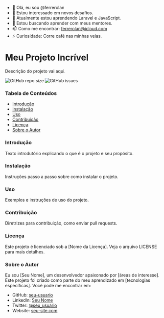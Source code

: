 - 👋 Olá, eu sou @ferrerolan
- 👀 Estou interessado em novos desafios.
- 🌱 Atualmente estou aprendendo Laravel e JavaScript.
- 💞️ Estou buscando aprender com meus mentores.
- 📫 Como me encontrar: ferrerolan@icloud.com
- ⚡ Curiosidade: Corre café nas minhas veias.

# Meu Projeto Incrível

Descrição do projeto vai aqui.

![GitHub repo size](https://img.shields.io/github/repo-size/seu-usuario/seu-repositorio)
![GitHub issues](https://img.shields.io/github/issues-raw/seu-usuario/seu-repositorio)

### Tabela de Conteúdos
- [Introdução](#introdução)
- [Instalação](#instalação)
- [Uso](#uso)
- [Contribuição](#contribuição)
- [Licença](#licença)
- [Sobre o Autor](#sobre-o-autor)

### Introdução
Texto introdutório explicando o que é o projeto e seu propósito.

### Instalação
Instruções passo a passo sobre como instalar o projeto.

### Uso
Exemplos e instruções de uso do projeto.

### Contribuição
Diretrizes para contribuição, como enviar pull requests.

### Licença
Este projeto é licenciado sob a [Nome da Licença]. Veja o arquivo LICENSE para mais detalhes.

### Sobre o Autor
Eu sou [Seu Nome], um desenvolvedor apaixonado por [áreas de interesse]. Este projeto foi criado como parte do meu aprendizado em [tecnologias específicas]. Você pode me encontrar em:

- GitHub: [seu-usuario](https://github.com/seu-usuario)
- LinkedIn: [Seu Nome](https://www.linkedin.com/in/seu-nome/)
- Twitter: [@seu_usuario](https://twitter.com/seu_usuario)
- Website: [seu-site.com](https://www.seu-site.com)
